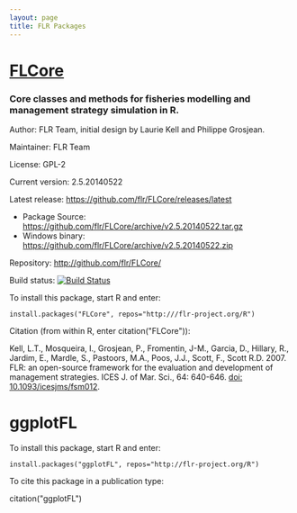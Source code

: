 ```yaml
---
layout: page
title: FLR Packages
---
```


# [FLCore](http://flr-project.org/FLCore)

### Core classes and methods for fisheries modelling and management strategy simulation in R.

Author: FLR Team, initial design by Laurie Kell and Philippe Grosjean.

Maintainer: FLR Team <flr-team at flr-project.org>

License: GPL-2

Current version: 2.5.20140522

Latest release: <https://github.com/flr/FLCore/releases/latest>

- Package Source: <https://github.com/flr/FLCore/archive/v2.5.20140522.tar.gz>
- Windows binary: <https://github.com/flr/FLCore/archive/v2.5.20140522.zip>

Repository: <http://github.com/flr/FLCore/>

Build status: [![Build Status](https://travis-ci.org/flr/FLCore.svg?branch=master)](https://travis-ci.org/flr/FLCore)

To install this package, start R and enter:

	install.packages("FLCore", repos="http:///flr-project.org/R")

Citation (from within R, enter citation("FLCore")):

Kell, L.T., Mosqueira, I., Grosjean, P., Fromentin, J-M., Garcia, D., Hillary, R., Jardim, E., Mardle, S., Pastoors, M.A., Poos, J.J., Scott, F., Scott R.D. 2007. FLR: an open-source framework for the evaluation and development of management strategies. ICES J. of Mar. Sci., 64: 640-646. [doi: 10.1093/icesjms/fsm012](dx.doi.org/10.1093/icesjms/fsm012).

# ggplotFL

To install this package, start R and enter:

	install.packages("ggplotFL", repos="http://flr-project.org/R")

To cite this package in a publication type:

  citation("ggplotFL")

